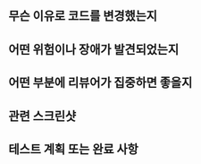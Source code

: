 ## 무슨 이유로 코드를 변경했는지

## 어떤 위험이나 장애가 발견되었는지

## 어떤 부분에 리뷰어가 집중하면 좋을지

## 관련 스크린샷

## 테스트 계획 또는 완료 사항
